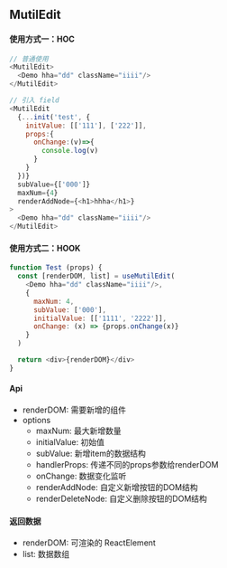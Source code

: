 ## MutilEdit

#### 使用方式一：HOC

```js
// 普通使用
<MutilEdit>
  <Demo hha="dd" className="iiii"/>
</MutilEdit>

// 引入 field
<MutilEdit
  {...init('test', {
    initValue: [['111'], ['222']],
    props:{
      onChange:(v)=>{
        console.log(v)
      }
    }
  })}
  subValue={['000']}
  maxNum={4}
  renderAddNode={<h1>hhha</h1>}
>
  <Demo hha="dd" className="iiii"/>
</MutilEdit>
```

#### 使用方式二：HOOK

```js
function Test (props) {
  const [renderDOM, list] = useMutilEdit(
    <Demo hha="dd" className="iiii"/>,
    {
      maxNum: 4,
      subValue: ['000'],
      initialValue: [['1111', '2222']],
      onChange: (x) => {props.onChange(x)}
    }
  )

  return <div>{renderDOM}</div>
}
```

#### Api

- renderDOM: 需要新增的组件
- options
  - maxNum: 最大新增数量
  - initialValue: 初始值
  - subValue: 新增item的数据结构
  - handlerProps: 传递不同的props参数给renderDOM
  - onChange: 数据变化监听
  - renderAddNode: 自定义新增按钮的DOM结构
  - renderDeleteNode: 自定义删除按钮的DOM结构

#### 返回数据

- renderDOM: 可渲染的 ReactElement
- list: 数据数组
